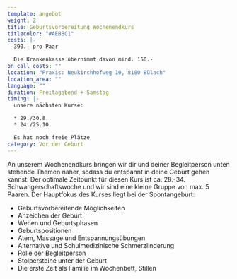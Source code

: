 ```yaml
---
template: angebot
weight: 2
title: Geburtsvorbereitung Wochenendkurs
titlecolor: "#AEBBC1"
costs: |-
  3﻿90.- pro Paar

  Die Krankenkasse übernimmt davon mind. 150.-
on_call_costs: ""
location: "P﻿raxis: Neukirchhofweg 10, 8180 Bülach"
location_area: ""
language: ""
duration: F﻿reitagabend + Samstag
timing: |-
  unsere nächsten Kurse: 

  * 29./30.8.
  * 24./25.10.

  E﻿s hat noch freie Plätze
category: Vor der Geburt
---
```

An unserem Wochenendkurs bringen wir dir und deiner Begleitperson unten stehende Themen näher, sodass du entspannt in deine Geburt gehen kannst. Der optimale Zeitpunkt für diesen Kurs ist ca. 28.-34. Schwangerschaftswoche und wir sind eine kleine Gruppe von max. 5 Paaren. Der Hauptfokus des Kurses liegt bei der Spontangeburt:

* Geburtsvorbereitende Möglichkeiten
* Anzeichen der Geburt
* Wehen und Geburtsphasen
* Geburtspositionen
* Atem, Massage und Entspannungsübungen
* Alternative und Schulmedizinische Schmerzlinderung
* Rolle der Begleitperson
* Stolpersteine unter der Geburt
* Die erste Zeit als Familie im Wochenbett, Stillen
